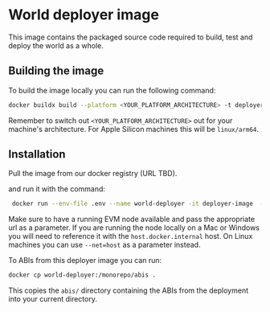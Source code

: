 # World deployer image

This image contains the packaged source code required to build, test and deploy the world as a whole.

## Building the image

To build the image locally you can run the following command: 

```bash
docker buildx build --platform <YOUR_PLATFORM_ARCHITECTURE> -t deployer-image --progress=plain . -f ./build/package/world.dockerfile --load
```

Remember to switch out `<YOUR_PLATFORM_ARCHITECTURE>` out for your machine's architecture. For Apple Silicon machines this will be `linux/arm64`. 

## Installation 
Pull the image from our docker registry (URL TBD).

and run it with the command: 

```bash
 docker run --env-file .env --name world-deployer -it deployer-image  --rpc-url http://host.docker.internal:8545 --private-key 0xac0974bec39a17e36ba4a6b4d238ff944bacb478cbed5efcae784d7bf4f2ff80

```

Make sure to have a running EVM node available and pass the appropriate url as a parameter. If you are running the node locally on a Mac or Windows you will need to reference it with the `host.docker.internal` host. On Linux machines you can use `--net=host` as a parameter instead.

To ABIs from this deployer image you can run: 

```bash
docker cp world-deployer:/monorepo/abis .
```
This copies the `abis/` directory containing the ABIs from the deployment into your current directory.

